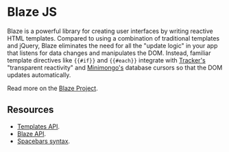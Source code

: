 # Blaze JS

Blaze is a powerful library for creating user interfaces by writing reactive HTML templates. Compared to using a combination of traditional templates and jQuery, Blaze eliminates the need for all the "update logic" in your app that listens for data changes and manipulates the DOM. Instead, familiar template directives like `{{#if}}` and `{{#each}}` integrate with [Tracker's](https://meteor.com/tracker) "transparent reactivity" and [Minimongo's](https://meteor.com/mini-databases) database cursors so that the DOM updates automatically.

Read more on the [Blaze Project](http://blazejs.org/).

## Resources

* [Templates API](http://blazejs.org/api/templates).
* [Blaze API](http://blazejs.org/api/blaze).
* [Spacebars syntax](http://blazejs.org/api/spacebars).
